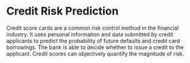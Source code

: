 # Credit Risk Prediction
Credit score cards are a common risk control method in the financial industry. It uses personal information and data submitted by credit applicants to predict the probability of future defaults and credit card borrowings. The bank is able to decide whether to issue a credit to the applicant. Credit scores can objectively quantify the magnitude of risk. 
